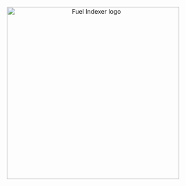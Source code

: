 <!-- markdownlint-disable MD033 -->
<!-- markdownlint-disable MD025 -->
<!-- markdownlint-disable MD041 -->
<p align="center">
    <picture>
        <source media="(prefers-color-scheme: dark)" srcset="./img/fuel-indexer-logo-dark.png">
        <img alt="Fuel Indexer logo" width="400px" src="./img/fuel-indexer-logo-light.png">
    </picture>

</p>
